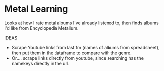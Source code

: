 # Metal Learning
Looks at how I rate metal albums I've already listened to, then finds albums I'd like from Encyclopedia Metallum.


IDEAS
- Scrape Youtube links from last.fm (names of albums from spreadsheet), then put them in the dataframe to compare with the genre.
- Or.... scrape links directly from youtube, since searching has the namekeys directly in the url.
